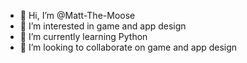 - 👋 Hi, I’m @Matt-The-Moose
- 👀 I’m interested in game and app design
- 🌱 I’m currently learning Python
- 💞️ I’m looking to collaborate on game and app design

<!---
Matt-The-Moose/Matt-The-Moose is a ✨ special ✨ repository because its `README.md` (this file) appears on your GitHub profile.
You can click the Preview link to take a look at your changes.
--->
